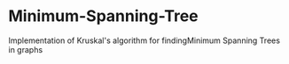 # Minimum-Spanning-Tree
Implementation of Kruskal's algorithm for findingMinimum Spanning Trees in graphs
